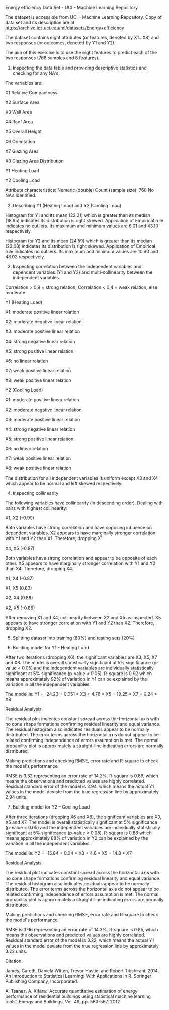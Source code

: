 Energy efficiency Data Set - UCI - Machine Learning Repository

The dataset is accessible from UCI - Machine Learning Repository. Copy of data set and its description are at https://archive.ics.uci.edu/ml/datasets/Energy+efficiency  

The dataset contains eight attributes (or features, denoted by X1...X8) and two responses (or outcomes, denoted by Y1 and Y2). 

The aim of this exercise is to use the eight features to predict each of the two responses (768 samples and 8 features).


1. Inspecting the data table and providing descriptive statistics and checking for any NA's

The variables are:

X1 	Relative Compactness

X2 	Surface Area

X3 	Wall Area

X4 	Roof Area

X5 	Overall Height

X6 	Orientation

X7 	Glazing Area

X8 	Glazing Area Distribution

Y1 	Heating Load

Y2 	Cooling Load

Attribute characteristics: Numeric (double)
Count (sample size): 768
No NA’s identified.


2. Describing Y1 (Heating Load) and Y2 (Cooling Load)

Histogram for Y1 and its mean (22.31) which is greater than its median (18.95) indicates its distribution is right skewed. Application of Empirical rule indicates no outliers. Its maximum and minimum values are 6.01 and 43.10 respectively.

Histogram for Y2 and its mean (24.59) which is greater than its median (22.08) indicates its distribution is right skewed. Application of Empirical rule indicates no outliers. Its maximum and minimum values are 10.90 and 48.03 respectively.


3. Inspecting correlation between the independent variables and dependent variables (Y1 and Y2) and multi-collinearity between the independent variables.

Correlation > 0.8 = strong relation; Correlation < 0.4 = weak relation; else moderate

Y1 (Heating Load)

X1: moderate positive linear relation

X2: moderate negative linear relation

X3: moderate positive linear relation

X4: strong negative linear relation

X5: strong positive linear relation

X6: no linear relation

X7: weak positive linear relation

X8: weak positive linear relation


Y2 (Cooling Load)

X1: moderate positive linear relation

X2: moderate negative linear relation

X3: moderate positive linear relation

X4: strong negative linear relation

X5: strong positive linear relation

X6: no linear relation

X7: weak positive linear relation

X8: weak positive linear relation


The distribution for all independent variables is uniform except X3 and X4 which appear to be normal and left skewed respectively.


4. Inspecting collinearity

The following variables have collinearity (in descending order). Dealing with pairs with highest collinearity:

X1, X2 (-0.99)  

Both variables have strong correlation and have opposing influence on dependent variables. X2 appears to have marginally stronger correlation with Y1 and Y2 than X1. Therefore, dropping X1

X4, X5 (-0.97)   

Both variables have strong correlation and appear to be opposite of each other. X5 appears to have marginally stronger correlation with Y1 and Y2 than X4. Therefore, dropping X4.

X1, X4 (-0.87)

X1, X5 (0.83)

X2, X4 (0.88)

X2, X5 (-0.86)

After removing X1 and X4, collinearity between X2 and X5 as inspected. X5 appears to have stronger correlation with Y1 and Y2 than X2. Therefore, dropping X2.


5. Splitting dataset into training (80%) and testing sets (20%)


6. Building model for Y1 - Heating Load

After two iterations (dropping X6), the significant variables are X3, X5, X7 and X8. The model is overall statistically significant at 5% significance (p-value < 0.05) and the independent variables are individually statistically significant at 5% significance (p-value < 0.05). R-square is 0.92 which means approximately 92% of variation in Y1 can be explained by the variation in all the independent variables.

The model is:  Y1 = -24.23 + 0.051 * X3 + 4.76 * X5 + 19.25 * X7 + 0.24 * X8 

Residual Analysis

The residual plot indicates constant spread across the horizontal axis with no cone shape formations confirming residual linearity and equal variance. The residual histogram also indicates residuals appear to be normally distributed. The error terms across the horizontal axis do not appear to be related confirming independence of errors assumption is met. The normal probability plot is approximately a straight-line indicating errors are normally distributed.

Making predictions and checking RMSE, error rate and R-square to check the model's performance

RMSE is 3.32 representing an error rate of 14.2%. R-square is 0.89, which means the observations and predicted values are highly correlated. Residual standard error of the model is 2.94, which means the actual Y1 values in the model deviate from the true regression line by approximately 2.94 units.


7. Building model for Y2 – Cooling Load

After three iterations (dropping X6 and X8), the significant variables are X3, X5 and X7. The model is overall statistically significant at 5% significance (p-value < 0.05) and the independent variables are individually statistically significant at 5% significance (p-value < 0.05). R-square is 0.88 which means approximately 88% of variation in Y2 can be explained by the variation in all the independent variables.

The model is:  Y2 = -15.84 + 0.04 * X3 + 4.6 * X5 + 14.8 * X7 

Residual Analysis

The residual plot indicates constant spread across the horizontal axis with no cone shape formations confirming residual linearity and equal variance. The residual histogram also indicates residuals appear to be normally distributed. The error terms across the horizontal axis do not appear to be related confirming independence of errors assumption is met. The normal probability plot is approximately a straight-line indicating errors are normally distributed.

Making predictions and checking RMSE, error rate and R-square to check the model's performance

RMSE is 3.66 representing an error rate of 14.3%. R-square is 0.85, which means the observations and predicted values are highly correlated. Residual standard error of the model is 3.22, which means the actual Y1 values in the model deviate from the true regression line by approximately 3.22 units.


Citation: 

James, Gareth, Daniela Witten, Trevor Hastie, and Robert Tibshirani. 2014. An Introduction to Statistical Learning: With Applications in R. Springer Publishing Company, Incorporated.

A. Tsanas, A. Xifara: 'Accurate quantitative estimation of energy performance of residential buildings using statistical machine learning tools', Energy and Buildings, Vol. 49, pp. 560-567, 2012

